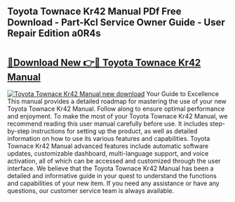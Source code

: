 ## Toyota Townace Kr42 Manual PDf Free Download - Part-Kcl Service Owner Guide - User Repair Edition a0R4s

# <h2><a href="http://bc54488.oget.top/?id=Toyota+Townace+Kr42+Manual">🔗Download New 👉🔴 Toyota Townace Kr42 Manual</a></h2>

[![Toyota Townace Kr42 Manual new download](https://i.imgur.com/5g1atiW.png)](http://bc54488.oget.top/?id=Toyota+Townace+Kr42+Manual)
Your Guide to Excellence This manual provides a detailed roadmap for mastering the use of your new Toyota Townace Kr42 Manual. Follow along to ensure optimal performance and enjoyment. To make the most of your Toyota Townace Kr42 Manual, we recommend reading this user manual carefully before use. It includes step-by-step instructions for setting up the product, as well as detailed information on how to use its various features and capabilities. Toyota Townace Kr42 Manual advanced features include automatic software updates, customizable dashboard, multi-language support, and voice activation, all of which can be accessed and customized through the user interface. We believe that the Toyota Townace Kr42 Manual has been a detailed and informative guide in your quest to understand the functions and capabilities of your new item. If you need any assistance or have any questions, our customer service team is always available.
